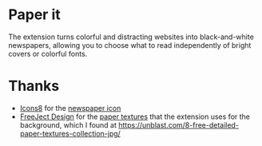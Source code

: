 # Paper it

The extension turns colorful and distracting websites into black-and-white newspapers,
allowing you to choose what to read independently of bright covers or colorful fonts.

# Thanks

- [Icons8](https://icons8.com) for the [newspaper icon](./icons//icons8-newspaper-48.png)
- [FreeJect Design](https://www.behance.net/freeject) for the [paper textures](./images)
that the extension uses for the background, which I found at https://unblast.com/8-free-detailed-paper-textures-collection-jpg/
